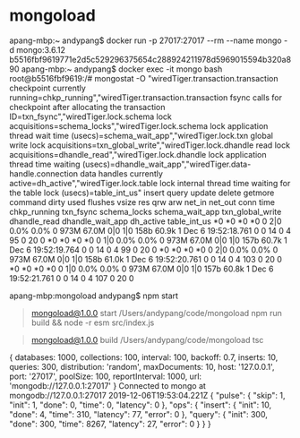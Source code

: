 # mongoload

apang-mbp:~ andypang$ docker run -p 27017:27017 --rm --name mongo -d mongo:3.6.12
b5516fbf9619771e2d5c529296375654c288924211978d5969015594b320a890
apang-mbp:~ andypang$ docker exec -it mongo bash
root@b5516fbf9619:/# mongostat -O "wiredTiger.transaction.transaction checkpoint currently running=chkp_running","wiredTiger.transaction.transaction fsync calls for checkpoint after allocating the transaction ID=txn_fsync","wiredTiger.lock.schema lock acquisitions=schema_locks","wiredTiger.lock.schema lock application thread wait time (usecs)=schema_wait_app","wiredTiger.lock.txn global write lock acquisitions=txn_global_write","wiredTiger.lock.dhandle read lock acquisitions=dhandle_read","wiredTiger.lock.dhandle lock application thread time waiting (usecs)=dhandle_wait_app","wiredTiger.data-handle.connection data handles currently active=dh_active","wiredTiger.lock.table lock internal thread time waiting for the table lock (usecs)=table_int_us"
insert query update delete getmore command dirty used flushes vsize   res qrw arw net_in net_out conn                time chkp_running txn_fsync schema_locks schema_wait_app txn_global_write dhandle_read dhandle_wait_app dh_active table_int_us
    *0    *0     *0     *0       0     2|0  0.0% 0.0%       0  973M 67.0M 0|0 1|0   158b   60.9k    1 Dec  6 19:52:18.761            0         0           14               0                4           95                0        20            0
    *0    *0     *0     *0       0     1|0  0.0% 0.0%       0  973M 67.0M 0|0 1|0   157b   60.7k    1 Dec  6 19:52:19.764            0         0           14               0                4           99                0        20            0
    *0    *0     *0     *0       0     2|0  0.0% 0.0%       0  973M 67.0M 0|0 1|0   158b   61.0k    1 Dec  6 19:52:20.761            0         0           14               0                4          103                0        20            0
    *0    *0     *0     *0       0     1|0  0.0% 0.0%       0  973M 67.0M 0|0 1|0   157b   60.8k    1 Dec  6 19:52:21.761            0         0           14               0                4          107                0        20            0

apang-mbp:mongoload andypang$ npm start

> mongoload@1.0.0 start /Users/andypang/code/mongoload
> npm run build && node -r esm src/index.js


> mongoload@1.0.0 build /Users/andypang/code/mongoload
> tsc

{ databases: 1000,
  collections: 100,
  interval: 100,
  backoff: 0.7,
  inserts: 10,
  queries: 300,
  distribution: 'random',
  maxDocuments: 10,
  host: '127.0.0.1',
  port: '27017',
  poolSize: 100,
  reportInterval: 1000,
  url: 'mongodb://127.0.0.1:27017' }
Connected to mongo at mongodb://127.0.0.1:27017
2019-12-06T19:53:04.221Z
{
  "pulse": {
    "skip": 1,
    "init": 1,
    "done": 0,
    "time": 0,
    "latency": 0
  },
  "ops": {
    "insert": {
      "init": 10,
      "done": 4,
      "time": 310,
      "latency": 77,
      "error": 0
    },
    "query": {
      "init": 300,
      "done": 300,
      "time": 8267,
      "latency": 27,
      "error": 0
    }
  }
}